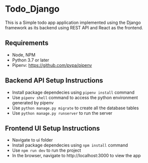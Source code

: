 # Todo_Django

This is a Simple todo app application implemented using the Django framework as its backend using REST API and React as the frontend. 

## Requirements
- Node, NPM
- Python 3.7 or later
- Pipenv: https://github.com/pypa/pipenv

## Backend API Setup Instructions
- Install package dependecies using `pipenv install` command
- Use `pipenv shell` command to access the python environment generated by pipenv
- Use `python manage.py migrate` to create all the database tables
- Use `python manage.py runserver` to run the server

## Frontend UI Setup Instructions
- Navigate to ui folder
- Install package dependecies using `npm install` command
- Use `npm run dev` to run the project
- In the browser, navigate to http://localhost:3000 to view the app
